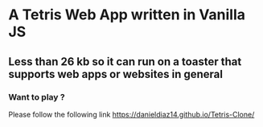# A Tetris Web App written in Vanilla JS 


## Less than 26 kb so it can run on a toaster that supports web apps or websites in general



### Want to play ? 

Please follow the following link https://danieldiaz14.github.io/Tetris-Clone/